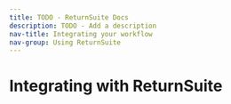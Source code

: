 ```yaml
---
title: TODO - ReturnSuite Docs
description: TODO - Add a description
nav-title: Integrating your workflow
nav-group: Using ReturnSuite
---
```


# Integrating with ReturnSuite
